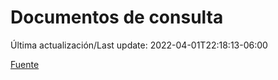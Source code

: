 # Documentos de consulta

Última actualización/Last update: 2022-04-01T22:18:13-06:00

 [Fuente](https://coronavirus.gob.mx/documentos-de-consulta/)
